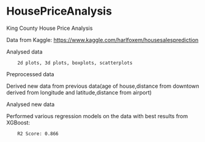 # HousePriceAnalysis

King County House Price Analysis

Data from Kaggle: https://www.kaggle.com/harlfoxem/housesalesprediction

Analysed data
        
        2d plots, 3d plots, boxplots, scatterplots

Preprocessed data

Derived new data from previous data(age of house,distance from downtown derived from longitude and latitude,distance from airport)

Analysed new data

Performed various regression models on the data with best results from XGBoost:
        
        R2 Score: 0.866

